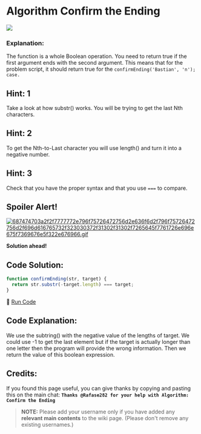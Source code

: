 # Algorithm Confirm the Ending

![](http://i.imgur.com/Z7vhddH.jpg)

### Explanation:

The function is a whole Boolean operation. You need to return true if the first argument ends with the second argument. This means that for the problem script, it should return true for the `confirmEnding('Bastian', 'n'); case.`

## Hint: 1

Take a look at how substr() works. You will be trying to get the last Nth characters.

## Hint: 2

To get the Nth-to-Last character you will use length() and turn it into a negative number.

## Hint: 3

Check that you have the proper syntax and that you use `===` to compare.

## Spoiler Alert!

[![687474703a2f2f7777772e796f75726472756d2e636f6d2f796f75726472756d2f696d616765732f323030372f31302f31302f7265645f7761726e696e675f7369676e5f322e676966.gif](https://files.gitter.im/FreeCodeCamp/Wiki/nlOm/thumb/687474703a2f2f7777772e796f75726472756d2e636f6d2f796f75726472756d2f696d616765732f323030372f31302f31302f7265645f7761726e696e675f7369676e5f322e676966.gif)](https://files.gitter.im/FreeCodeCamp/Wiki/nlOm/687474703a2f2f7777772e796f75726472756d2e636f6d2f796f75726472756d2f696d616765732f323030372f31302f31302f7265645f7761726e696e675f7369676e5f322e676966.gif)

**Solution ahead!**

## Code Solution:

```javascript
function confirmEnding(str, target) {
  return str.substr(-target.length) === target;
}
```

:rocket: [Run Code](https://repl.it/CLjU/18)

## Code Explanation:

We use the subtring() with the negative value of the lengths of target. We could use -1 to get the last element but if the target is actually longer than one letter then the program will provide the wrong information. Then we return the value of this boolean expression.

## Credits:

If you found this page useful, you can give thanks by copying and pasting this on the main chat: **`Thanks @Rafase282 for your help with Algorithm: Confirm the Ending`**

> **NOTE:** Please add your username only if you have added any **relevant main contents** to the wiki page. (Please don't remove any existing usernames.)

